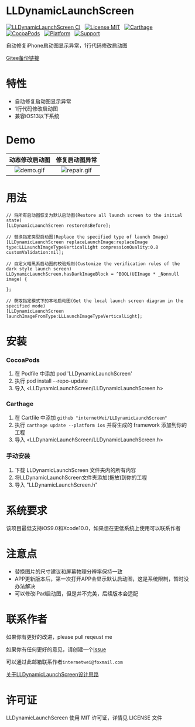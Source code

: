 LLDynamicLaunchScreen
==============
[![LLDynamicLaunchScreen CI](https://github.com/internetWei/LLDynamicLaunchScreen/workflows/LLDynamicLaunchScreen%20CI/badge.svg)](https://github.com/internetWei/LLDynamicLaunchScreen/actions)&nbsp;&nbsp; [![License MIT](https://img.shields.io/badge/license-MIT-green.svg?style=flat)](https://github.com/internetWei/llDark/blob/master/LICENSE)&nbsp;&nbsp; [![Carthage](https://img.shields.io/badge/Carthage-compatible-blue)](https://github.com/Carthage/Carthage)&nbsp; &nbsp;[![CocoaPods](https://img.shields.io/badge/pod-0.2.2-blue)](http://cocoapods.org/pods/LLDark)&nbsp;&nbsp; [![Platform](https://img.shields.io/badge/platform-ios-lightgrey)](https://www.apple.com/nl/ios)&nbsp;&nbsp; [![Support](https://img.shields.io/badge/support-iOS%209%2B-blue)](https://www.apple.com/nl/ios)

自动修复iPhone启动图显示异常，1行代码修改启动图

[Gitee备份链接](https://gitee.com/internetWei/lldynamic-launch-screen)

特性
==============
- 自动修复启动图显示异常
- 1行代码修改启动图
- 兼容iOS13以下系统

Demo
==============
| 动态修改启动图  | 修复启动图异常 |
| :-------------: | :-------------: |
| ![demo.gif](https://gitee.com/internetWei/lldynamic-launch-screen/raw/master/Resources/demo.gif)  | ![repair.gif](https://gitee.com/internetWei/lldynamic-launch-screen/raw/master/Resources/Repair.gif)  |

用法
==============
```objc
// 将所有启动图恢复为默认启动图(Restore all launch screen to the initial state)
[LLDynamicLaunchScreen restoreAsBefore];

// 替换指定类型启动图(Replace the specified type of launch Image)
[LLDynamicLaunchScreen replaceLaunchImage:replaceImage type:LLLaunchImageTypeVerticalLight compressionQuality:0.8 customValidation:nil];

// 自定义暗黑系启动图的校验规则(Customize the verification rules of the dark style launch screen)
LLDynamicLaunchScreen.hasDarkImageBlock = ^BOOL(UIImage * _Nonnull image) {
        
};

// 获取指定模式下的本地启动图(Get the local launch screen diagram in the specified mode)
[LLDynamicLaunchScreen launchImageFromType:LLLaunchImageTypeVerticalLight];
```

安装
==============
### CocoaPods
1. 在 Podfile 中添加 pod 'LLDynamicLaunchScreen'
2. 执行 pod install --repo-update
3. 导入 \<LLDynamicLaunchScreen/LLDynamicLaunchScreen.h\>

### Carthage
1. 在 Cartfile 中添加 `github "internetWei/LLDynamicLaunchScreen"`
2. 执行 `carthage update --platform ios` 并将生成的 framework 添加到你的工程
3. 导入 \<LLDynamicLaunchScreen/LLDynamicLaunchScreen.h\>

### 手动安装
1. 下载 LLDynamicLaunchScreen 文件夹内的所有内容
2. 将LLDynamicLaunchScreen文件夹添加(拖放)到你的工程
3. 导入 "LLDynamicLaunchScreen.h"

系统要求
==============
该项目最低支持iOS9.0和Xcode10.0，如果想在更低系统上使用可以联系作者

注意点
==============
* 替换图片的尺寸建议和屏幕物理分辨率保持一致
* APP更新版本后，第一次打开APP会显示默认启动图，这是系统限制，暂时没办法解决
* 可以修改iPad启动图，但是并不完美，后续版本会适配

联系作者
==============
如果你有更好的改进，please pull reqeust me

如果你有任何更好的意见，请创建一个[Issue](https://gitee.com/internetWei/lldynamic-launch-screen/issues)

可以通过此邮箱联系作者`internetwei@foxmail.com`

[关于LLDynamicLaunchScreen设计思路](https://internetwei.github.io/2021/02/23/LLDynamicLaunchScreen%20%E8%AE%BE%E8%AE%A1%E6%80%9D%E8%B7%AF/)

许可证
==============
LLDynamicLaunchScreen 使用 MIT 许可证，详情见 LICENSE 文件
